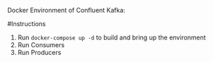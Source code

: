 Docker Environment of Confluent Kafka:

#Instructions

1. Run `docker-compose up -d` to build and bring up the environment
2. Run Consumers
3. Run Producers
